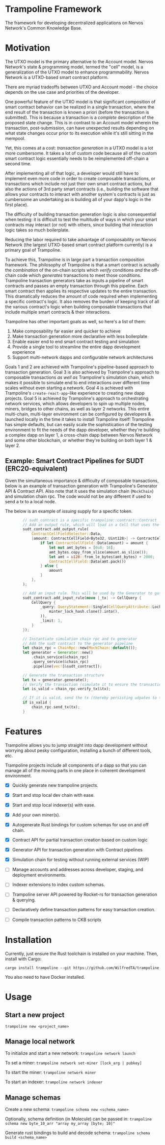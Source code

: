 # Trampoline Framework
The framework for developing decentralized applications on Nervos Network's Common Knowledge Base.


# Motivation

The UTXO model is the primary alternative to the Account model. Nervos Network's state & programming model, termed the "cell"
model, is a generalization of the UTXO model to enhance programmability. Nervos Network is a UTXO-based smart contract platform.

There are myriad tradeoffs between UTXO and Account model - the choice depends on the use case and priorities of the developer.

One powerful feature of the UTXO model is that significant composition of smart contract behavior can be realized in a single transaction, where the end result of the transaction is known a priori (before the transaction is submitted). This is because a transaction is a *complete* description of the proposed state change. This is in contrast to an Account model wherein the transaction, post-submission, can have unexpected results depending on what state changes occur prior to its execution while it's still sitting in the mempool.

Yet, this comes at a cost: *transaction generation* in a UTXO model is a lot more cumbersome. It takes a lot of custom code because all of the custom smart contract logic essentially needs to be reimplemented off-chain a second time.

After implementing all of that logic, a developer would still have to implement even more code in order to create composable transactions, or transactions which include not just their own smart contract actions, but also the actions of 3rd party smart contracts (i.e., building the software that allows your contracts to interact with another system's contracts is just as cumbersome an undertaking as is building all of your dapp's logic in the first place).

The difficulty of building transaction generation logic is also consequential when testing: it is difficult to test the multitude of ways in which your smart contracts may interact (or not) with others, since building that interaction logic takes so much boilerplate.

Reducing the labor required to take advantage of composability on Nervos Network (the largest UTXO-based smart contract platform currently) is a primary goal of Trampoline.

To achieve this, Trampoline is in large part a transaction composition framework. The philosophy of Trampoline is that a smart contract is actually the *combination* of the on-chain scripts which *verify* conditions *and* the off-chain code which *generates* transactions to meet those conditions. Trampoline transaction generators take as inputs a pipeline of smart contracts and passes an empty transaction through this pipeline. Each smart contract then applies its respective updates to the entire transaction. This dramatically reduces the amount of code required when implementing a specific contract's logic. It also removes the burden of keeping track of all the various contract's logic when building composable transactions that include multiple smart contracts & their interactions.

Trampoline has other important goals as well, so here's a list of them:
1. Make composability far easier and quicker to achieve
2. Make transaction generation more declarative with less boilerplate
3. Enable easier end to end smart contract testing and simulation
4. Provide a single tool to streamline the entire dapp development experience
5. Support multi-network dapps and configurable network architectures


Goals 1 and 2 are achieved with Trampoline's pipeline-based approach to transaction generation. Goal 3 is also achieved by Trampoline's approach to composable transactions *as well as* Trampoline's simulation chain, which makes it possible to simulate end to end interactions over different time scales without even starting a network. Goal 4 is achieved with Trampoline's `create-react-app`-like experience to creating new dapp projects. Goal 5 is achieved by Trampoline's approach to orchestrating network services, which allows developers to spin up multiple nodes, miners, bridges to other chains, as well as layer 2 networks. This entire multi-chain, multi-layer environment can be configured by developers & launched locally in the time it takes to install Trampoline itself! Trampoline has simple defaults, but can easily scale the sophistication of the testing environment to fit the needs of the dapp developer, whether they're building a complex dapp on layer 1, a cross-chain dapp between Nervos Network and some other blockchain, or whether they're building on both layer 1 & layer 2.

## Example: Smart Contract Pipelines for SUDT (ERC20-equivalent)
Given the simultaneous importance & difficulty of composable transactions, below is an example of transaction generation with Trampoline's Generator API & Contract API. Also note that it uses the simulation chain (`MockChain`) and simulation chain rpc. The code would not be any different if used to send a tx to a local node.

The below is an example of *issuing* supply for a specific token.

```rust
        // sudt_contract is a specific trampoline::contract::Contract
        // Add an output rule, which will load in a Cell that uses the sudt contract & increases its balance by 2000
        sudt_contract.add_output_rule(
            ContractCellFieldSelector::Data,
            |amount: ContractCellField<Byte32, Uint128>| -> ContractCellField<Byte32, Uint128> {
                if let ContractCellField::Data(amount) = amount {
                    let mut amt_bytes = [0u8; 16];
                    amt_bytes.copy_from_slice(amount.as_slice());
                    let amt = u128::from_le_bytes(amt_bytes) + 2000;
                    ContractCellField::Data(amt.pack())
                } else {
                    amount
                }
            },
        );

        // Add an input rule. This will be used by the Generator to gather the correct input Cells
        sudt_contract.add_input_rule(move |_tx| -> CellQuery {
            CellQuery {
                _query: QueryStatement::Single(CellQueryAttribute::LockHash(
                    minter_lock_hash.clone().into(),
                )),
                _limit: 1,
            }
        });

        // Instantiate simulation chain rpc and tx generator
        // Add the sudt contract to the generator pipeline
        let chain_rpc = ChainRpc::new(MockChain::default());
        let generator = Generator::new()
            .chain_service(&chain_rpc)
            .query_service(&chain_rpc)
            .pipeline(vec![&sudt_contract]);

        // Generate the transaction structure
        let tx = generator.generate();
        // Verify the transaction (simulate it to ensure the transaction succeeds)
        let is_valid = chain_rpc.verify_tx(&tx);

        // If it is valid, send the tx (thereby persisting udpates to the simulation chain)
        if is_valid {
            chain_rpc.send_tx(tx);
        }


```

# Features
Trampoline allows you to jump straight into dapp development without worrying about pesky configuration, installing
a bunch of different tools, etc.

Trampoline projects include all components of a dapp so that you can manage all of the moving parts in one place in
coherent development environment.

- [x] Quickly generate new trampoline projects.
- [x] Start and stop local dev chain with ease.
- [x] Start and stop local indexer(s) with ease.
- [x] Add your own miner(s).
- [x] Autogenerate Rust bindings for custom schemas for use on and off chain.
- [x] Contract API for partial transaction creation based on custom logic
- [x] Generator API for transaction generation with Contract pipelines
- [x] Simulation chain for testing without running external services (WIP)
- [ ]  Manage accounts and addresses across developer, staging, and deployment environments.
- [ ]  Indexer extensions to index custom schemas.
- [ ]  Trampoline server API powered by Rocket-rs for transaction generation & querying.
- [ ]  Declaratively define transaction patterns for easy transaction creation.
- [ ]  Compile transaction patterns to CKB scripts 


# Installation
Currently, just ensure the Rust toolchain is installed on your machine. Then, install with Cargo:

`cargo install trampoline --git https://github.com/WilfredTA/trampoline`

You also need to have Docker installed.

# Usage

## Start a new project
`trampoline new <project_name>`

## Manage local network

To initialize and start a new network: `trampoline network launch`

To set a miner: `trampoline network set-miner [lock_arg | pubkey]`

To start the miner: `trampoline network miner`

To start an indexer: `trampoline network indexer`

## Manage schemas

Create a new schema: `trampoline schema new <schema_name>`

Optionally, schema definition (in Molecule) can be passed in: `trampoline schema new byte_10_arr "array my_array [byte; 10]"`

Generate rust bindings to build and decode schema: `trampoline schema build <schema_name>`

